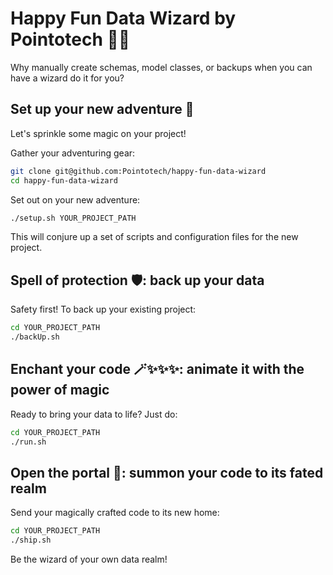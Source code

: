 # Happy Fun Data Wizard by Pointotech 🧙‍♂️

Why manually create schemas, model classes, or backups when you can have a wizard do it for you?

## Set up your new adventure 🏰

Let's sprinkle some magic on your project!

Gather your adventuring gear:

```bash
git clone git@github.com:Pointotech/happy-fun-data-wizard
cd happy-fun-data-wizard
```

Set out on your new adventure:

```bash
./setup.sh YOUR_PROJECT_PATH
```

This will conjure up a set of scripts and configuration files for the new project.

## Spell of protection 🛡️: back up your data

Safety first! To back up your existing project:

```bash
cd YOUR_PROJECT_PATH
./backUp.sh
```

## Enchant your code 🪄✨✨✨: animate it with the power of magic

Ready to bring your data to life? Just do:

```bash
cd YOUR_PROJECT_PATH
./run.sh
```

## Open the portal 💫: summon your code to its fated realm

Send your magically crafted code to its new home:

```bash
cd YOUR_PROJECT_PATH
./ship.sh
```

Be the wizard of your own data realm!
